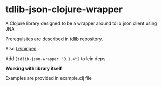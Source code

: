 # tdlib-json-clojure-wrapper

A Clojure library designed to be a wrapper around tdlib json client using JNA.

Prerequisites are described in [tdlib](https://github.com/tdlib/td) repository.

Also [Leiningen](https://leiningen.org/) .

Add `[tdlib-json-wrapper "0.1.4"]` to lein deps.

**Working with library itself**

Examples are provided in example.clj file

